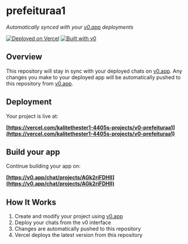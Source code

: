 # prefeituraa1

*Automatically synced with your [v0.app](https://v0.app) deployments*

[![Deployed on Vercel](https://img.shields.io/badge/Deployed%20on-Vercel-black?style=for-the-badge&logo=vercel)](https://vercel.com/kalitethester1-4405s-projects/v0-prefeituraa1)
[![Built with v0](https://img.shields.io/badge/Built%20with-v0.app-black?style=for-the-badge)](https://v0.app/chat/projects/AGk2riFDHIl)

## Overview

This repository will stay in sync with your deployed chats on [v0.app](https://v0.app).
Any changes you make to your deployed app will be automatically pushed to this repository from [v0.app](https://v0.app).

## Deployment

Your project is live at:

**[https://vercel.com/kalitethester1-4405s-projects/v0-prefeituraa1](https://vercel.com/kalitethester1-4405s-projects/v0-prefeituraa1)**

## Build your app

Continue building your app on:

**[https://v0.app/chat/projects/AGk2riFDHIl](https://v0.app/chat/projects/AGk2riFDHIl)**

## How It Works

1. Create and modify your project using [v0.app](https://v0.app)
2. Deploy your chats from the v0 interface
3. Changes are automatically pushed to this repository
4. Vercel deploys the latest version from this repository

